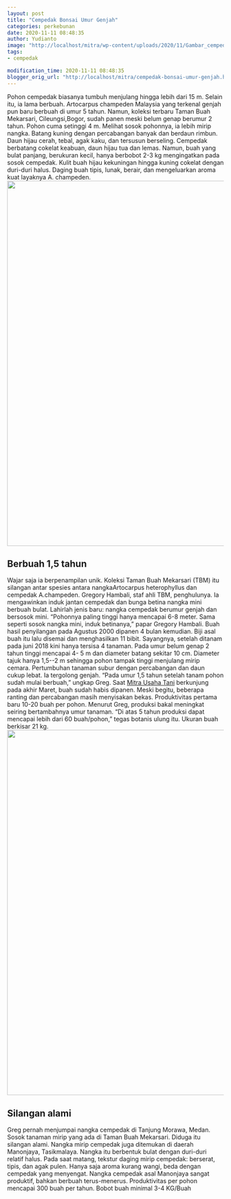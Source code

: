 ```yaml
---
layout: post
title: "Cempedak Bonsai Umur Genjah"
categories: perkebunan
date: 2020-11-11 08:48:35
author: Yudianto
image: "http://localhost/mitra/wp-content/uploads/2020/11/Gambar_cempedak2_1127x720.jpg"
tags:
- cempedak

modification_time: 2020-11-11 08:48:35
blogger_orig_url: "http://localhost/mitra/cempedak-bonsai-umur-genjah.html"
---
```


Pohon cempedak biasanya tumbuh menjulang hingga lebih dari 15 m. Selain itu, ia lama berbuah. Artocarpus champeden Malaysia yang terkenal genjah pun baru berbuah di umur 5 tahun. Namun, koleksi terbaru Taman Buah Mekarsari, Cileungsi,Bogor, sudah panen meski belum genap berumur 2 tahun. Pohon cuma setinggi 4 m.
Melihat sosok pohonnya, ia lebih mirip nangka. Batang kuning dengan percabangan banyak dan berdaun rimbun. Daun hijau cerah, tebal, agak kaku, dan tersusun berseling. Cempedak berbatang cokelat keabuan, daun hijau tua dan lemas. Namun, buah yang bulat panjang, berukuran kecil, hanya berbobot 2-3 kg mengingatkan pada sosok cempedak. Kulit buah hijau kekuningan hingga kuning cokelat dengan duri-duri halus. Daging buah tipis, lunak, berair, dan mengeluarkan aroma kuat layaknya A. champeden.
<a href="http://127.0.0.1/mitra/wp-content/uploads/2020/11/bonsai-cempedak.jpg"><img class="aligncenter wp-image-20614 size-full" src="http://127.0.0.1/mitra/wp-content/uploads/2020/11/bonsai-cempedak.jpg" alt="" width="1500" height="850" /></a>
<h2 id="lahar">Berbuah 1,5 tahun</h2>
Wajar saja ia berpenampilan unik. Koleksi Taman Buah Mekarsari (TBM) itu silangan antar spesies antara nangkaArtocarpus heterophyllus dan cempedak A.champeden. Gregory Hambali, staf ahli TBM, penghulunya.
Ia mengawinkan induk jantan cempedak dan bunga betina nangka mini berbuah bulat. Lahirlah jenis baru: nangka cempedak berumur genjah dan bersosok mini.
“Pohonnya paling tinggi hanya mencapai 6-8 meter. Sama seperti sosok nangka mini, induk betinanya,” papar Gregory Hambali. Buah hasil penyilangan pada Agustus 2000 dipanen 4 bulan kemudian. Biji asal buah itu lalu disemai dan menghasilkan 11 bibit. Sayangnya, setelah ditanam pada juni 2018
kini hanya tersisa 4 tanaman. Pada umur belum genap 2 tahun tinggi mencapai 4- 5 m dan diameter batang sekitar 10 cm. Diameter tajuk hanya 1,5--2 m sehingga pohon tampak tinggi menjulang mirip cemara. Pertumbuhan tanaman subur dengan percabangan dan daun cukup lebat.
Ia tergolong genjah. “Pada umur 1,5 tahun setelah tanam pohon sudah mulai berbuah,” ungkap Greg. Saat <a href="http://127.0.0.1/mitra">Mitra Usaha Tani</a> berkunjung pada akhir Maret, buah sudah habis dipanen. Meski begitu, beberapa ranting dan percabangan masih menyisakan bekas. Produktivitas pertama baru 10-20 buah per pohon.
Menurut Greg, produksi bakal meningkat seiring bertambahnya umur tanaman. “Di atas 5 tahun produksi dapat mencapai lebih dari 60 buah/pohon,” tegas botanis ulung itu. Ukuran buah berkisar 21 kg.
<a href="http://127.0.0.1/mitra/wp-content/uploads/2020/11/cempedak.jpg"><img class="aligncenter wp-image-20613 size-full" src="http://127.0.0.1/mitra/wp-content/uploads/2020/11/cempedak.jpg" alt="" width="1500" height="850" /></a>
<h2 id="Silangan">Silangan alami</h2>
Greg pernah menjumpai nangka cempedak di Tanjung Morawa, Medan. Sosok tanaman mirip yang ada di Taman Buah Mekarsari. Diduga itu silangan alami.
Nangka mirip cempedak juga ditemukan di daerah Manonjaya, Tasikmalaya. Nangka itu berbentuk bulat dengan duri-duri relatif halus. Pada saat matang, tekstur daging mirip cempedak: berserat, tipis, dan agak pulen. Hanya saja aroma kurang wangi, beda dengan cempedak yang menyengat.
Nangka cempedak asal Manonjaya sangat produktif, bahkan berbuah terus-menerus. Produktivitas per pohon mencapai 300 buah per tahun. Bobot buah minimal 3-4 KG/Buah
